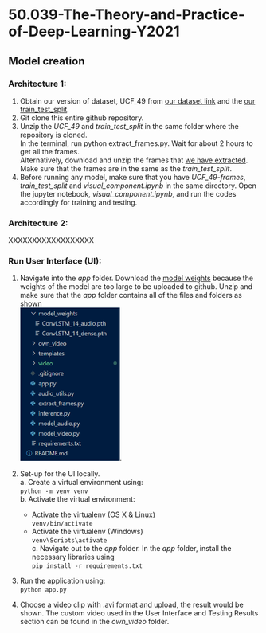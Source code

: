 # 50.039-The-Theory-and-Practice-of-Deep-Learning-Y2021  

## Model creation
### Architecture 1:  
1. Obtain our version of  dataset, UCF_49 from [our dataset link](https://drive.google.com/file/d/18e6TwtREHLS2rLMXBKZx3MBm1JxjzUVF/view?usp=sharing) 
and the [our train_test_split](https://drive.google.com/file/d/1_uBpXEo4Kf2QJYw7D-YO_inn_e1Q-Cuv/view?usp=sharing).  
2. Git clone this entire github repository.
3. Unzip the *UCF_49* and *train_test_split* in the same folder where the repository is cloned. <br> In the terminal, run python extract_frames.py. Wait for about 2 hours to get all the frames. <br>
Alternatively, download and unzip the frames that [we have extracted](https://drive.google.com/file/d/1tjTB_TK53-UtP3l2o7pVMeNhVL_HA7Hz/view?usp=sharing). Make sure that the frames are in the same as the *train_test_split*.
4. Before running any model, make sure that you have *UCF_49-frames*, *train_test_split* and *visual_component.ipynb* in the same directory. Open the jupyter notebook, *visual_component.ipynb*, and run the codes accordingly for training and testing. 


### Architecture 2: 

XXXXXXXXXXXXXXXXXX


### Run User Interface (UI): 
1. Navigate into the *app* folder. Download  the [model weights](https://drive.google.com/file/d/1IfCCIiplXsHxU4x5_tUxLPbtH1-j2noD/view?usp=sharing) because the weights of the model are too large to be uploaded to github. Unzip and make sure that the *app* folder contains all of the files and folders as shown <br> <img src="./app_directory.PNG" width="200">.
2. Set-up for the UI locally.   
  a. Create a virtual environment using:   
    `python -m venv venv`  
  b. Activate the virtual environment:    
    - Activate the virtualenv (OS X & Linux)  
    `venv/bin/activate` 
    - Activate the virtualenv (Windows)  
    `venv\Scripts\activate`  
  c. Navigate out to the *app* folder. In the *app* folder, install the necessary libraries using   
    `pip install -r requirements.txt`

3. Run the application using:   
   `python app.py`
4. Choose a video clip with .avi format and upload, the result would be shown. The custom video used in the User Interface and Testing Results section can be found in the *own_video* folder.


